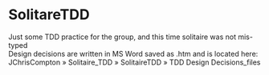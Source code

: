 # SolitareTDD
Just some TDD practice for the group, and this time solitaire was not mis-typed  
Design decisions are written in MS Word saved as .htm  and is located here: JChrisCompton » Solitaire_TDD » SolitaireTDD » TDD Design Decisions_files
